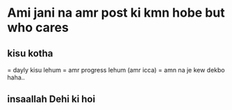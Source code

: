 # Ami jani na amr post ki kmn hobe but who cares

## kisu kotha 
= dayly kisu lehum
= amr progress lehum (amr icca)
= amn na je kew dekbo haha..

## insaallah Dehi ki hoi

